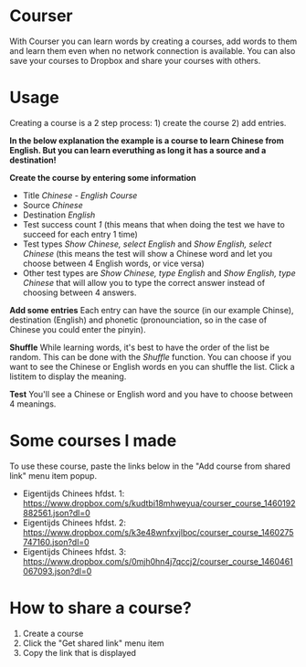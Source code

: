 # Courser
With Courser you can learn words by creating a courses, add words to them and learn them even when no network connection is available. You can also save your courses to Dropbox and share your courses with others.

# Usage
Creating a course is a 2 step process: 1) create the course 2) add entries.

__In the below explanation the example is a course to learn Chinese from English. But you can learn everuthing as long it has a source and a destination!__

__Create the course by entering some information__
* Title _Chinese - English Course_
* Source _Chinese_
* Destination _English_
* Test success count _1_ (this means that when doing the test we have to succeed for each entry 1 time)
* Test types _Show Chinese, select English_ and _Show English, select Chinese_ (this means the test will show a Chinese word and let you choose between 4 English words, or vice versa)
* Other test types are _Show Chinese, type English_ and _Show English, type Chinese_ that will allow you to type the correct answer instead of choosing between 4 answers.

__Add some entries__
Each entry can have the source (in our example Chinse), destination (English) and phonetic (pronounciation, so in the case of Chinese you could enter the pinyin).

__Shuffle__
While learning words, it's best to have the order of the list be random. This can be done with the _Shuffle_ function. You can choose if you want to see the Chinese or English words en you can shuffle the list. Click a listitem to display the meaning.

__Test__
You'll see a Chinese or English word and you have to choose between 4 meanings.

# Some courses I made
To use these course, paste the links below in the "Add course from shared link" menu item popup.
* Eigentijds Chinees hfdst. 1: https://www.dropbox.com/s/kudtbi18mhweyua/courser_course_1460192882561.json?dl=0
* Eigentijds Chinees hfdst. 2: https://www.dropbox.com/s/k3e48wnfxvjlboc/courser_course_1460275747160.json?dl=0
* Eigentijds Chinees hfdst. 3: https://www.dropbox.com/s/0mjh0hn4j7qccj2/courser_course_1460461067093.json?dl=0

# How to share a course?
1) Create a course
2) Click the "Get shared link" menu item
3) Copy the link that is displayed